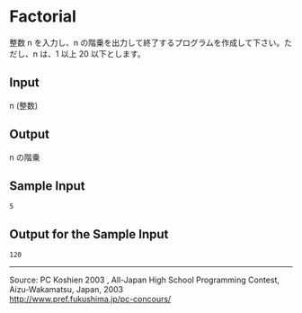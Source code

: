 # Factorial

整数 n を入力し、n の階乗を出力して終了するプログラムを作成して下さい。ただし、n は、1 以上 20 以下とします。

## Input

n (整数)

## Output

n の階乗

## Sample Input

    5

## Output for the Sample Input

    120

* * *

Source: PC Koshien 2003 , All-Japan High School Programming Contest, Aizu-Wakamatsu, Japan, 2003   
<http://www.pref.fukushima.jp/pc-concours/>